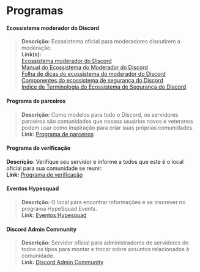 # Programas

#### Ecossistema moderador do Discord[​](https://discordresources.com/wiki/resources/programs#discord-moderator-ecosystem) <a href="#discord-moderator-ecosystem" id="discord-moderator-ecosystem"></a>

> **Descrição:** Ecossistema oficial para moderadores discutirem a moderação.\
> **Link(s):** \
> [Ecossistema moderador do Discord](https://discord.com/blog/announcing-the-discord-moderator-academy-exam)\
> [Manual do Ecossistema do Moderador do Discord](https://drive.google.com/file/d/1rCCi7UZ3BAS38T-zwBVpmTb13m8z7avW/view)\
> [Folha de dicas do ecossistema do moderador do Discord](https://drive.google.com/file/d/1ir-H91-yfskFO4wjEQCtc81ip9XErl9l/view)\
> [Componentes do ecossistema de segurança do Discord ](https://docs.google.com/document/d/1rh4gAqymGPAqoi1gnzOw-\_nIlgkkLvh233NAgNnq-Sw/edit#heading=h.80lk0cy481v7)\
> [Índice de Terminologia do Ecossistema de Segurança do Discord](https://drive.google.com/file/d/1MZYnh165Z1d5BBLIq7ax\_Ke6cx8WL64\_/view)

#### Programa de parceiros[​](https://discordresources.com/wiki/resources/programs#partner-program) <a href="#partner-program" id="partner-program"></a>

> **Descrição:** Como modelos para todo o Discord, os servidores parceiros são comunidades que nossos usuários novos e veteranos podem usar como inspiração para criar suas próprias comunidades.\
> **Link:** [Programa de parceiros](https://dis.gd/partners)

#### Programa de verificação[​](https://discordresources.com/wiki/resources/programs#verification-program) <a href="#verification-program" id="verification-program"></a>

**Descrição**: Verifique seu servidor e informe a todos que este é o local oficial para sua comunidade se reunir.\
**Link:** [Programa de verificação](https://dis.gd/verification)

#### Eventos Hypesquad[​](https://discordresources.com/wiki/resources/programs#hypesquad-events) <a href="#hypesquad-events" id="hypesquad-events"></a>

> **Descrição:** O local para encontrar informações e se inscrever no programa HypeSquad Events.\
> **Link:** [Eventos Hypesquad](https://dis.gd/hypesquad)

#### **Discord Admin Community**[​](https://discordresources.com/resources/programs#discord-admin-community) <a href="#discord-admin-community" id="discord-admin-community"></a>

> **Descrição:** Servidor oficial para administradores de servidores de todos os tipos para montar e trocar sobre assuntos relacionados à comunidade.\
> **Link:** [Discord Admin Community](https://support.discord.com/hc/en-us/articles/5309276245271-Discord-Admin-Server-FAQ)
